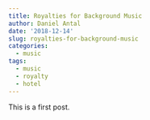 ```yaml
---
title: Royalties for Background Music
author: Daniel Antal
date: '2018-12-14'
slug: royalties-for-background-music
categories:
  - music
tags:
  - music
  - royalty
  - hotel
---
```


This is a first post.
